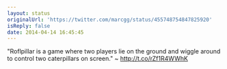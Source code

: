 ```yaml
---
layout: status
originalUrl: 'https://twitter.com/marcgg/status/455748754847825920'
isReply: false
date: 2014-04-14 16:45:45
---
```


"Roflpillar is a game where two players lie on the ground and wiggle around to control two caterpillars on screen." ~ http://t.co/rZf1R4WWhK

